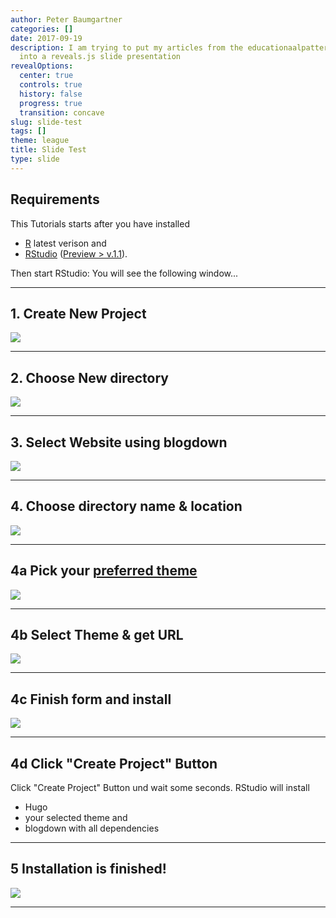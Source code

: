 ```yaml
---
author: Peter Baumgartner
categories: []
date: 2017-09-19
description: I am trying to put my articles from the educationaalpatterns website
  into a reveals.js slide presentation
revealOptions:
  center: true
  controls: true
  history: false
  progress: true
  transition: concave
slug: slide-test
tags: []
theme: league
title: Slide Test
type: slide
---
```


## Requirements

This Tutorials starts after you have installed 

- [R](https://cran.r-project.org/) latest verison and 
- [RStudio](https://www.rstudio.com/products/RStudio/) ([Preview > v.1.1](https://www.rstudio.com/products/rstudio/download/preview/)). 

Then start RStudio: You will see the following window...

---

## 1. Create New Project

<img src="/img/blogdown-tutorial/create-new-project.png">
<!-- .element height="70%" width="70%" -->

---

## 2. Choose New directory

<img src="/img/blogdown-tutorial/create-new-directory.png">
<!-- .element height="70%" width="70%" -->

---
## 3. Select Website using blogdown

<img src="/img/blogdown-tutorial/create-website-using-blogdown.png">
<!-- .element height="70%" width="70%" -->

---
## 4. Choose directory name & location

<img src="/img/blogdown-tutorial/create-website-using-hugo-and-blogdown.png">
<!-- .element height="70%" width="70%" -->

___


## 4a Pick your [preferred theme](https://themes.gohugo.io/)

<img src="/img/blogdown-tutorial/hugo-themes.png">
<!-- .element height="70%" width="70%" -->

___

## 4b Select Theme & get URL

<img src="/img/blogdown-tutorial/academic-theme.png">
<!-- .element height="70%" width="70%" -->

___

## 4c Finish form and install

<img src="/img/blogdown-tutorial/create-website-using-hugo-and-blogdown.png">
<!-- .element height="70%" width="70%" -->

___

## 4d Click "Create Project" Button

Click "Create Project" Button und wait some seconds. RStudio will install

- Hugo
- your selected theme and
- blogdown with all dependencies

---

## 5 Installation is finished!

<img src="/img/blogdown-tutorial/four-pane-view-after-installation.png">
<!-- .element height="70%" width="70%" -->

---
